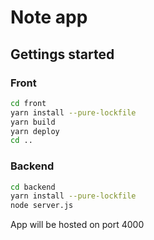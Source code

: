 # Note app

## Gettings started

### Front
```bash
cd front
yarn install --pure-lockfile
yarn build
yarn deploy
cd ..
```

### Backend
```bash
cd backend
yarn install --pure-lockfile
node server.js
```

App will be hosted on port 4000
